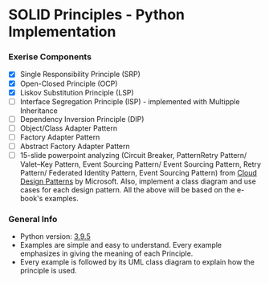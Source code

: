# SOLID Principles - Python Implementation

### Exerise Components
- [X] Single Responsibility Principle (SRP)
- [X] Open-Closed Principle (OCP)
- [X] Liskov Substitution Principle (LSP)
- [ ] Interface Segregation Principle (ISP) - implemented with Multipple Inheritance
- [ ] Dependency Inversion Principle (DIP)
- [ ] Object/Class Adapter Pattern
- [ ] Factory Adapter Pattern
- [ ] Abstract Factory Adapter Pattern
- [ ] 15-slide powerpoint analyzing (Circuit Breaker, PatternRetry Pattern/ Valet–Key Pattern, Event Sourcing Pattern/ Event Sourcing Pattern, Retry Pattern/ Federated Identity Pattern, Event Sourcing Pattern) from [Cloud Design Patterns](https://www.microsoft.com/en-us/download/confirmation.aspx?id=42026) by Microsoft. Also, implement a class diagram and use cases for each design pattern. All the above will be based on the e-book's examples.

### General Info
* Python version: [3.9.5](https://www.python.org/downloads/release/python-395/)
* Examples are simple and easy to understand. Every example emphasizes in giving the meaning of each Principle.
* Every example is followed by its UML class diagram to explain how the principle is used.
